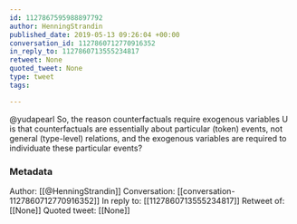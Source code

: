 ```yaml
---
id: 1127867595988897792
author: HenningStrandin
published_date: 2019-05-13 09:26:04 +00:00
conversation_id: 1127860712770916352
in_reply_to: 1127860713555234817
retweet: None
quoted_tweet: None
type: tweet
tags:

---
```


@yudapearl So, the reason counterfactuals require exogenous variables U is that counterfactuals are essentially about particular (token) events, not general (type-level) relations, and the exogenous variables are required to individuate these particular events?

### Metadata

Author: [[@HenningStrandin]]
Conversation: [[conversation-1127860712770916352]]
In reply to: [[1127860713555234817]]
Retweet of: [[None]]
Quoted tweet: [[None]]
